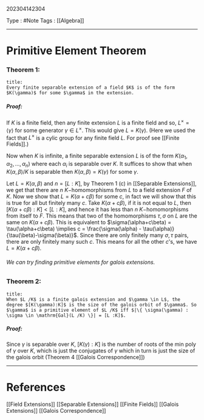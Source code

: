 202304142304

Type : #Note
Tags : [[Algebra]]

---
# Primitive Element Theorem
### Theorem 1:
```ad-note
title:
Every finite separable extension of a field $K$ is of the form $K(\gamma)$ for some $\gamma$ in the extension.
```
##### Proof:
If $K$ is a finite field, then any finite extension $L$ is a finite field and so, $L ^{\times} = \langle \gamma \rangle$ for some generator $\gamma \in L ^{\times}$. This would give $L = K(\gamma)$.
(Here we used the fact that $L ^{\times}$ is a cylic group for any finite field $L$. For proof see [[Finite Fields]].)

Now when $K$ is infinite, a finite separable extension $L$ is of the form $K(\alpha_{1},\alpha_{2},\dots,\alpha_{n})$ where each $\alpha_{i}$ is separable over $K$.
It suffices to show that when $K(\alpha,\beta)/ K$ is separable then $K(\alpha,\beta) = K(\gamma)$ for some $\gamma$.

Let $L = K(\alpha,\beta)$ and $n = [L:K]$, by Theorem 1 (c) in [[Separable Extensions]], we get that there are $n$ $K-$homomorphisms from $L$ to a field extension $F$ of $K$.
Now we show that $L = K(\alpha + c\beta)$ for some $c$, in fact we will show that this is true for all but finitely many $c$.
Take $K(\alpha+c\beta)$, if it is not equal to $L$, then $[K(\alpha+c\beta) : K] < [L:K]$, and hence it has less than $n$ $K-$homomorphisms from itself to $F$. This means that two of the homomorphisms $\tau,\sigma$ on $L$ are the same on $K(\alpha+c\beta)$. 
This is equivalent to $\sigma(\alpha+c\beta) = \tau(\alpha+c\beta) \implies c =  \frac{\sigma(\alpha) - \tau(\alpha)}{\tau(\beta)-\sigma(\beta)}$. Since there are only finitely many $\sigma,\tau$ pairs, there are only finitely many such $c$. This means for all the other $c$'s, we have $L = K(\alpha+c\beta)$.

###### We can try finding primitive elements for galois extensions.
### Theorem 2:
```ad-note
title:
When $L /K$ is a finite galois extension and $\gamma \in L$, the degree $[K(\gamma):K]$ is the size of the galois orbit of $\gamma$. So $\gamma$ is a primitive element of $L /K$ iff $|\{ \sigma(\gamma) : \sigma \in \mathrm{Gal}(L /K) \}| = [L :K]$.
```
##### Proof:
Since $\gamma$ is separable over $K$, $[K(\gamma) : K]$ is the number of roots of the min poly of $\gamma$ over $K$, which is just the conjugates of $\gamma$ which in turn is just the size of the galois orbit (Theorem 4 [[Galois Correspondence]])

---
# References
[[Field Extensions]]
[[Separable Extensions]]
[[Finite Fields]]
[[Galois Extensions]]
[[Galois Correspondence]]
